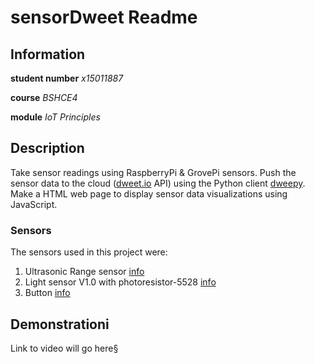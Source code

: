 # sensorDweet Readme

## Information

**student number** *x15011887*

**course** *BSHCE4*

**module** *IoT Principles*


## Description

Take sensor readings using RaspberryPi & GrovePi sensors. Push the sensor data to the cloud ([dweet.io](https://dweet.io) API) using the Python client [dweepy](https://github.com/paddycarey/dweepy). Make a HTML web page to display sensor data visualizations using JavaScript.


### Sensors

The sensors used in this project were:

1. Ultrasonic Range sensor [info](http://wiki.seeedstudio.com/Grove-Ultrasonic_Ranger/)
2. Light sensor V1.0 with photoresistor-5528 [info](http://wiki.seeedstudio.com/Grove-Light_Sensor/)
3. Button [info](http://wiki.seeedstudio.com/Grove-Button/)


## Demonstrationi

Link to video will go here§
